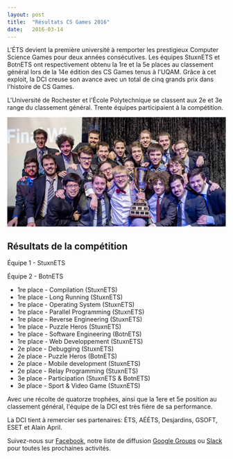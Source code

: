 ```yaml
---
layout: post
title:  "Résultats CS Games 2016"
date:   2016-03-14
---
```


L'ÉTS devient la première université à remporter les prestigieux Computer Science Games pour deux années consécutives. Les équipes StuxnETS et BotnETS ont respectivement obtenu la 1re et la 5e places au classement général lors de la 14e édition des CS Games tenus à l'UQAM. Grâce à cet exploit, la DCI creuse son avance avec un total de cinq grands prix dans l'histoire de CS Games. 

L'Université de Rochester et l'École Polytechnique se classent aux 2e et 3e range du classement général. Trente équipes participaient à la compétition. 

![](/img/timeline/2016_cs.jpg)

## Résultats de la compétition

Équipe 1 - StuxnETS

Équipe 2 - BotnETS

- 1re place - Compilation (StuxnETS)
- 1re place - Long Running (StuxnETS)
- 1re place - Operating System (StuxnETS)
- 1re place - Parallel Programming (StuxnETS)
- 1re place - Reverse Engineering (StuxnETS)
- 1re place - Puzzle Heros (StuxnETS)
- 1re place - Software Engineering (BotnETS)
- 1re place - Web Developpement (StuxnETS)
- 2e place - Debugging (StuxnETS)
- 2e place - Puzzle Heros (BotnETS)
- 2e place - Mobile development (StuxnETS)
- 2e place - Relay Programming (StuxnETS)
- 3e place - Participation (StuxnETS & BotnETS)
- 3e place - Sport & Video Game (StuxnETS)

Avec une récolte de quatorze trophées, ainsi que la 1ere et 5e position au classement général, l'équipe de la DCI est très fière de sa performance. 

La DCI tient à remercier ses partenaires: ÉTS, AÉÉTS, Desjardins, GSOFT, ESET et Alain April.

Suivez-nous sur [Facebook](http://facebook.com/dciets), notre liste de diffusion [Google Groups](https://groups.google.com/forum/#!forum/dciets/join) ou [Slack](http://slack.dciets.com/) pour toutes les prochaines activités. 